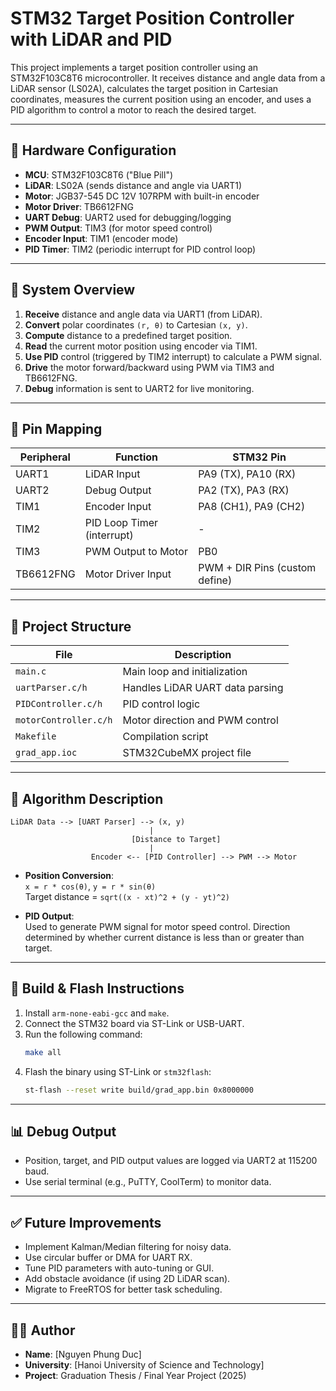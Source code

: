# STM32 Target Position Controller with LiDAR and PID

This project implements a target position controller using an STM32F103C8T6 microcontroller. It receives distance and angle data from a LiDAR sensor (LS02A), calculates the target position in Cartesian coordinates, measures the current position using an encoder, and uses a PID algorithm to control a motor to reach the desired target.

---

## 🔧 Hardware Configuration

- **MCU**: STM32F103C8T6 ("Blue Pill")
- **LiDAR**: LS02A (sends distance and angle via UART1)
- **Motor**: JGB37-545 DC 12V 107RPM with built-in encoder
- **Motor Driver**: TB6612FNG
- **UART Debug**: UART2 used for debugging/logging
- **PWM Output**: TIM3 (for motor speed control)
- **Encoder Input**: TIM1 (encoder mode)
- **PID Timer**: TIM2 (periodic interrupt for PID control loop)

---

## 📡 System Overview

1. **Receive** distance and angle data via UART1 (from LiDAR).
2. **Convert** polar coordinates `(r, θ)` to Cartesian `(x, y)`.
3. **Compute** distance to a predefined target position.
4. **Read** the current motor position using encoder via TIM1.
5. **Use PID** control (triggered by TIM2 interrupt) to calculate a PWM signal.
6. **Drive** the motor forward/backward using PWM via TIM3 and TB6612FNG.
7. **Debug** information is sent to UART2 for live monitoring.

---

## 🔌 Pin Mapping

| Peripheral    | Function                  | STM32 Pin |
|---------------|---------------------------|-----------|
| UART1         | LiDAR Input               | PA9 (TX), PA10 (RX) |
| UART2         | Debug Output              | PA2 (TX), PA3 (RX)  |
| TIM1          | Encoder Input             | PA8 (CH1), PA9 (CH2) |
| TIM2          | PID Loop Timer (interrupt)| -         |
| TIM3          | PWM Output to Motor       | PB0       |
| TB6612FNG     | Motor Driver Input        | PWM + DIR Pins (custom define) |

---

## 📁 Project Structure

| File                  | Description |
|-----------------------|-------------|
| `main.c`              | Main loop and initialization |
| `uartParser.c/h`      | Handles LiDAR UART data parsing |
| `PIDController.c/h`   | PID control logic |
| `motorController.c/h` | Motor direction and PWM control |
| `Makefile`            | Compilation script |
| `grad_app.ioc`        | STM32CubeMX project file |

---

## 🧠 Algorithm Description

```text
LiDAR Data --> [UART Parser] --> (x, y)
                               |
                           [Distance to Target]
                               |
                  Encoder <-- [PID Controller] --> PWM --> Motor
```

- **Position Conversion**:  
  `x = r * cos(θ)`, `y = r * sin(θ)`  
  Target distance = `sqrt((x - xt)^2 + (y - yt)^2)`

- **PID Output**:  
  Used to generate PWM signal for motor speed control. Direction determined by whether current distance is less than or greater than target.

---

## 🧪 Build & Flash Instructions

1. Install `arm-none-eabi-gcc` and `make`.
2. Connect the STM32 board via ST-Link or USB-UART.
3. Run the following command:
   ```bash
   make all
   ```
4. Flash the binary using ST-Link or `stm32flash`:
   ```bash
   st-flash --reset write build/grad_app.bin 0x8000000
   ```

---

## 📊 Debug Output

- Position, target, and PID output values are logged via UART2 at 115200 baud.
- Use serial terminal (e.g., PuTTY, CoolTerm) to monitor data.

---

## ✅ Future Improvements

- Implement Kalman/Median filtering for noisy data.
- Use circular buffer or DMA for UART RX.
- Tune PID parameters with auto-tuning or GUI.
- Add obstacle avoidance (if using 2D LiDAR scan).
- Migrate to FreeRTOS for better task scheduling.

---


## 🧑‍💻 Author

- **Name**: [Nguyen Phung Duc]
- **University**: [Hanoi University of Science and Technology]
- **Project**: Graduation Thesis / Final Year Project (2025)
